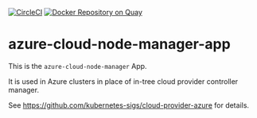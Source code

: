 [![CircleCI](https://circleci.com/gh/giantswarm/azure-cloud-node-manager-app/tree/main.svg?style=svg)](https://circleci.com/gh/giantswarm/azure-cloud-node-manager-app/tree/main) [![Docker Repository on Quay](https://quay.io/repository/giantswarm/azure-cloud-node-manager/status "Docker Repository on Quay")](https://quay.io/repository/giantswarm/azure-cloud-node-manager)

# azure-cloud-node-manager-app

This is the `azure-cloud-node-manager` App.

It is used in Azure clusters in place of in-tree cloud provider controller manager.

See https://github.com/kubernetes-sigs/cloud-provider-azure for details.

